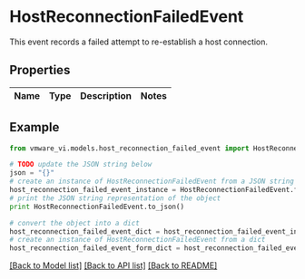 # HostReconnectionFailedEvent

This event records a failed attempt to re-establish a host connection. 

## Properties
Name | Type | Description | Notes
------------ | ------------- | ------------- | -------------

## Example

```python
from vmware_vi.models.host_reconnection_failed_event import HostReconnectionFailedEvent

# TODO update the JSON string below
json = "{}"
# create an instance of HostReconnectionFailedEvent from a JSON string
host_reconnection_failed_event_instance = HostReconnectionFailedEvent.from_json(json)
# print the JSON string representation of the object
print HostReconnectionFailedEvent.to_json()

# convert the object into a dict
host_reconnection_failed_event_dict = host_reconnection_failed_event_instance.to_dict()
# create an instance of HostReconnectionFailedEvent from a dict
host_reconnection_failed_event_form_dict = host_reconnection_failed_event.from_dict(host_reconnection_failed_event_dict)
```
[[Back to Model list]](../README.md#documentation-for-models) [[Back to API list]](../README.md#documentation-for-api-endpoints) [[Back to README]](../README.md)


